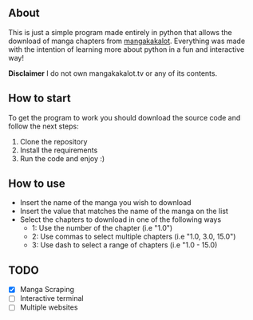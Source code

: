 ## About

This is just a simple program made entirely in python that allows the download of manga chapters from [mangakakalot](https://ww5.mangakakalot.tv/). Everything was made with the intention of learning more about python in a fun and interactive way!

**Disclaimer**
I do not own mangakakalot.tv or any of its contents.

## How to start

To get the program to work you should download the source code and follow the next steps:
  1. Clone the repository
  2. Install the requirements
  3. Run the code and enjoy :)


## How to use
  - Insert the name of the manga you wish to download
  - Insert the value that matches the name of the manga on the list
  - Select the chapters to download in one of the following ways
      - 1: Use the number of the chapter (i.e "1.0")
      - 2: Use commas to select multiple chapters (i.e "1.0, 3.0, 15.0")
      - 3: Use dash to select a range of chapters (i.e "1.0 - 15.0)

## TODO
- [x] Manga Scraping
- [ ] Interactive terminal
- [ ] Multiple websites
